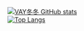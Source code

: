 [![VAY冬冬 GitHub stats](https://github-readme-stats-vay1314.vercel.app/api?username=vay1314&show_icons=true&theme=jolly&locale=cn&count_private=true)](https://github.com/vay1314)  
[![Top Langs](https://github-readme-stats-vay1314.vercel.app/api/top-langs/?username=vay1314&locale=cn)](https://github.com/vay1314)
